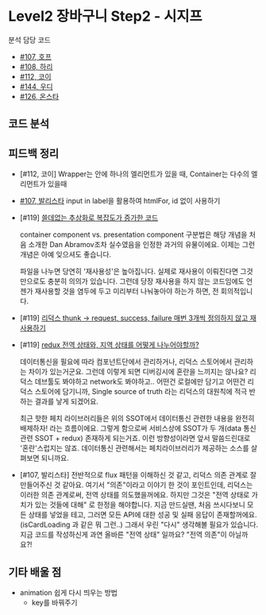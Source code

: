 # Level2 장바구니 Step2 - 시지프

분석 담당 코드

- [#107, 호프](https://github.com/woowacourse/react-shopping-cart/pull/107)
- [#108, 하리](https://github.com/woowacourse/react-shopping-cart/pull/108)
- [#112, 코이](https://github.com/woowacourse/react-shopping-cart/pull/112)
- [#144, 우디](https://github.com/woowacourse/react-shopping-cart/pull/144)
- [#126, 온스타](https://github.com/woowacourse/react-shopping-cart/pull/126)

## 코드 분석

## 피드백 정리

- [#112, 코이] Wrapper는 안에 하나의 엘리먼트가 있을 때, Container는 다수의 엘리먼트가 있을때

- [#107, 발리스타](https://github.com/woowacourse/react-shopping-cart/pull/107/commits/98735a3507ae0807f4f91f4429cf5f5fc1585f0f) input in label을 활용하여 htmlFor, id 없이 사용하기

- [#119] [쓸데없는 추상화로 복잡도가 증가한 코드](https://github.com/woowacourse/react-shopping-cart/pull/119/commits/3045edf9b5cccb2fe4e195c06599ca484ad9a00b#diff-ede41ef19cccb2f6f2baa082963bc61dffda9d4f6d520f1688ad9e9a17cdc866)

  container component vs. presentation component 구분법은 해당 개념을 처음 소개한 Dan Abramov조차 실수였음을 인정한 과거의 유물이에요. 이제는 그런 개념은 아예 잊으셔도 좋습니다.

  파일을 나누면 당연히 '재사용성'은 높아집니다. 실제로 재사용이 이뤄진다면 그것만으로도 충분히 의의가 있습니다. 그런데 당장 재사용을 하지 않는 코드임에도 언젠가 재사용할 것을 염두에 두고 미리부터 나눠놓아야 하는가 하면, 전 회의적입니다.

- [#119] [리덕스 thunk -> request, success, failure 매번 3개씩 정의하지 않고 재사용하기](https://github.com/woowacourse/react-shopping-cart/pull/119#discussion_r881157963)

- [#119] [redux 전역 상태와, 지역 상태를 어떻게 나누어야할까?](https://github.com/woowacourse/react-shopping-cart/pull/119#discussion_r880405671)

  데이터통신을 필요에 따라 컴포넌트단에서 관리하거나, 리덕스 스토어에서 관리하는 차이가 있는거군요.
  그런데 이렇게 되면 디버깅시에 혼란을 느끼지는 않나요? 리덕스 데브툴도 봐야하고 network도 봐야하고.. 어떤건 로컬에만 담기고 어떤건 리덕스 스토어에 담기니까, Single source of truth 라는 리덕스의 대원칙에 적극 반하는 결과를 낳게 되겠어요.

  최근 핫한 페치 라이브러리들은 위의 SSOT에서 데이터통신 관련한 내용을 완전히 배제하자! 라는 흐름이에요. 그렇게 함으로써 서비스상에 SSOT가 두 개(data 통신 관련 SSOT + redux) 존재하게 되는거죠. 이런 방향성이라면 앞서 말씀드린대로 '혼란'스럽지는 않죠. 데이터통신 관련해서는 페치라이브러리가 제공하는 소스를 살펴보면 되니까요.

- [#107, 발리스타] 전반적으로 flux 패턴을 이해하신 것 같고, 리덕스 의존 관계로 잘 만들어주신 것 같아요. 여기서 "의존"이라고 이야기 한 것이 포인트인데, 리덕스는 이러한 의존 관계로써, 전역 상태를 의도했을꺼에요. 하지만 그것은 "전역 상태로 가치가 있는 것들에 대해" 로 한정을 해야합니다. 지금 만드실땐, 처음 쓰시다보니 모든 상태를 넣었을 테고, 그러면 모든 API에 대한 성공 및 실패 응답이 존재할꺼에요. (isCardLoading 과 같은 뭐 그런..) 그래서 우린 "다시" 생각해볼 필요가 있습니다. 지금 코드를 작성하신게 과연 올바른 "전역 상태" 일까요? "전역 의존"이 아닐까요?!

## 기타 배울 점

- animation 쉽게 다시 띄우는 방법
  - key를 바꿔주기
